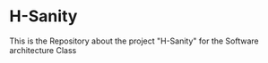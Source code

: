 # H-Sanity
This is the Repository about the project "H-Sanity" for the Software architecture Class


